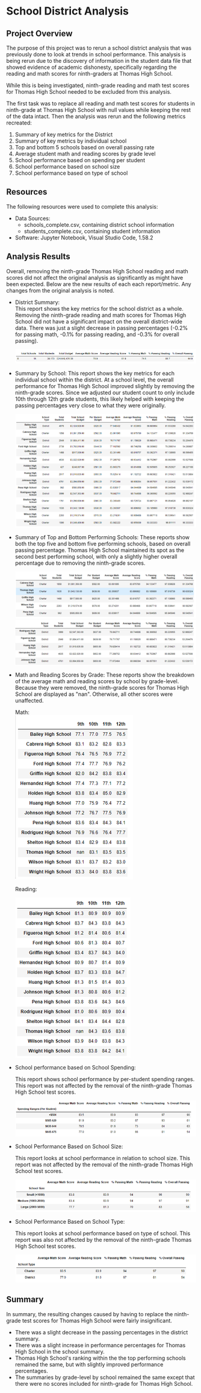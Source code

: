 # School District Analysis

## Project Overview
The purpose of this project was to rerun a school district analysis that was previously done to look at trends in school performance.  This analysis is being rerun due to the discovery of information in the student data file that showed evidence of academic dishonesty, specifically regarding the reading and math scores for ninth-graders at Thomas High School.  

While this is being investigated, ninth-grade reading and math test scores for Thomas High School needed to be excluded from this analysis. 

The first task was to replace all reading and math test scores for students in ninth-grade at Thomas High School with null values while keeping the rest of the data intact.  Then the analysis was rerun and the following metrics recreated: 

1.  Summary of key metrics for the District
1.  Summary of key metrics by individual school
1.  Top and bottom 5 schools based on overall passing rate
1.  Average student math and reading scores by grade level
1.  School performance based on spending per student
1.  School performance based on school size
1.  School performance based on type of school


##  Resources
The following resources were used to complete this analysis:
- Data Sources:  
    - schools_complete.csv, containing district school information
    - students_complete.csv, containing student information
- Software:  Jupyter Notebook, Visual Studio Code, 1.58.2


## Analysis Results
Overall, removing the ninth-grade Thomas High School reading and math scores did not affect the original analysis as significantly as might have been expected.  Below are the new results of each each report/metric.  Any changes from the original analysis is noted.

- District Summary:  
    This report shows the key metrics for the school district as a whole.  Removing the ninth-grade reading and math scores for Thomas High School did not have a significant impact on the overall district-wide data.  There was just a slight decrease in passing percentages (-0.2% for passing math, -0.1% for passing reading, and -0.3% for overall passing).  

    ![District_Summary_updated.PNG](https://github.com/adbauer06/School_District_Analysis/blob/main/Resources/District_Summary_updated.PNG)
       
    
- Summary by School: 
    This report shows the key metrics for each individual school within the district.  At a school level, the overall performance for Thomas High School improved slightly by removing the ninth-grade scores.  Since we adjusted our student count to only include 10th through 12th grade students, this likely helped with keeping the passing percentages very close to what they were originally.

    ![School_Summary_updated](https://github.com/adbauer06/School_District_Analysis/blob/main/Resources/School_Summary_updated.PNG)

    
- Summary of Top and Bottom Performing Schools:
    These reports show both the top five and bottom five performing schools, based on overall passing percentage.  Thomas High School maintained its spot as the second best performing school, with only a slightly higher overall percentage due to removing the ninth-grade scores.
 
    ![Top_5_Schools_updated](https://github.com/adbauer06/School_District_Analysis/blob/main/Resources/Top_5_Schools_updated.PNG)
    ![Bottom_5_Schools_updated](https://github.com/adbauer06/School_District_Analysis/blob/main/Resources/Bottom_5_Schools_updated.PNG)

    
- Math and Reading Scores by Grade:
    These reports show the breakdown of the average math and reading scores by school by grade-level.  Because they were removed, the ninth-grade scores for Thomas High School are displayed as "nan".  Otherwise, all other scores were unaffected.

    Math:     
    ![Math_Scores_by_Grade_updated](https://github.com/adbauer06/School_District_Analysis/blob/main/Resources/Math_Scores_by_Grade_updated.PNG)
    
    Reading:
    
    ![Reading_Scores_by_Grade_updated](https://github.com/adbauer06/School_District_Analysis/blob/main/Resources/Reading_Scores_by_Grade_updated.PNG)
    

    
- School performance based on School Spending:

    This report shows school performance by per-student spending ranges.  This report was not affected by the removal of the ninth-grade Thomas High School test scores.

    ![Scores_by_School_Spending_updated](https://github.com/adbauer06/School_District_Analysis/blob/main/Resources/Scores_by_School_Spending_updated.PNG)

    
- School Performance Based on School Size:

    This report looks at school performance in relation to school size.  This report was not affected by the removal of the ninth-grade Thomas High School test scores.

    ![Scores_by_School_Size_updated](https://github.com/adbauer06/School_District_Analysis/blob/main/Resources/Scores_by_School_Size_updated.PNG)

- School Performance Based on School Type:

    This report looks at school performance based on type of school.  This report was also not affected by the removal of the ninth-grade Thomas High School test scores.

    ![Scores_by_School_Type_updated](https://github.com/adbauer06/School_District_Analysis/blob/main/Resources/Scores_by_School_Type_updated.PNG)



 ## Summary
 In summary, the resulting changes caused by having to replace the ninth-grade test scores for Thomas High School were fairly insignificant.  
 - There was a slight decrease in the passing percentages in the district summary. 
 - There was a slight increase in performance percentages for Thomas High School in the school summary.  
 - Thomas High School's ranking within the the top performing schools remained the same, but with slightly improved performance percentages.  
 - The summaries by grade-level by school remained the same except that there were no scores included for ninth-grade for Thomas High School. 
 
